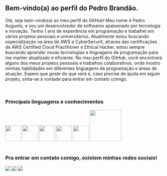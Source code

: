 ## Bem-vindo(a) ao perfil do Pedro Brandão.

Olá, seja bem-vindo(a) ao meu perfil do GitHub!
Meu nome é Pedro Augusto, e sou um desenvolvedor de softwares apaixonado por tecnologia e inovação. Tenho 1 ano de experiência em programação e trabalhei em vários projetos pessoais e universitários.
Atualmente estou buscando especialização na área de AWS e CyberSecurit, atraves das certificações de AWS Certified Cloud Practitioner e Ethical Hacker, estou sempre buscando aprender novas tecnologias e linguagens de programação para me manter atualizado e eficiente.
No meu perfil do GitHub, você encontrará alguns dos meus projetos pessoais e trabalhos colaborativos, onde mostro minhas habilidades em diferentes linguagens de programação e áreas de atuação. Espero que goste do que verá e, caso precise de ajuda em algum projeto, sinta-se à vontade para entrar em contato comigo.


 <br>
 
  ### Principais linguagens e conhecimentos
  
  <div>
  
  <img src="https://cdn.jsdelivr.net/gh/devicons/devicon/icons/javascript/javascript-original.svg" widht="50" height="50" />
  <img src="https://cdn.jsdelivr.net/gh/devicons/devicon/icons/java/java-original.svg" widht="50" height="50" />             
  <img src="https://cdn.jsdelivr.net/gh/devicons/devicon/icons/figma/figma-original.svg" widht="50" height="50" />
  <img src="https://cdn.jsdelivr.net/gh/devicons/devicon/icons/git/git-original.svg" widht="50" height="50" />
  <img src="https://cdn.jsdelivr.net/gh/devicons/devicon/icons/github/github-original.svg" widht="50" height="50" />
  <img src="https://github.com/PedroAABR/PedroAABR/assets/101150972/e1e7c5d2-4f0e-49a0-b7ef-39b571d91515" x="0px" y="0px" width="100" height="100" viewBox="0 0 48 48" />

                   
          
  <div>      

 
 <br>
 
  ### Pra entrar em contato comigo, existem minhas redes sociais!
 
<div> 
 
  <a href="https://www.instagram.com/pedrobrandao152/" target="_blank"><img src="https://img.shields.io/badge/-Instagram-%23E4405F?style=for-the-badge&logo=instagram&logoColor=white" target="_blank"></a>
  <a href="https://www.linkedin.com/in/pedroaugustoabrandao" target="_blank"><img src="https://img.shields.io/badge/-LinkedIn-%230077B5?style=for-the-badge&logo=linkedin&logoColor=white" target="_blank"></a>
<a href = "mailto:pedroaugustoabrandao@gmail.com"><img src="https://img.shields.io/badge/-Gmail-%23333?style=for-the-badge&logo=gmail&logoColor=white" target="_blank"></a>
 
</div>
